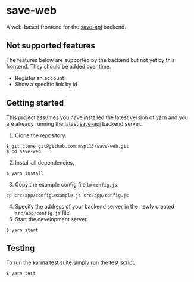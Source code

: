 # save-web
A web-based frontend for the [save-api](https://github.com/albalitz/save-api) backend.

## Not supported features
The features below are supported by the backend but not yet by this frontend. They should be added over time.

- Register an account
- Show a specific link by id

## Getting started
This project assumes you have installed the latest version of [yarn](https://yarnpkg.com/en/) and you are already running the latest [save-api](https://github.com/albalitz/save-api) backend server.

1. Clone the repository.
```shell
$ git clone git@github.com:mspl13/save-web.git
$ cd save-web
```
2. Install all dependencies.
```shell
$ yarn install
```
3. Copy the example config file to `config.js`.
```shell
cp src/app/config.example.js src/app/config.js
```
4. Specify the address of your backend server in the newly created `src/app/config.js` file.
5. Start the development server.
```shell
$ yarn start
```

## Testing
To run the [karma](https://karma-runner.github.io/1.0/index.html) test suite simply run the test script.
```shell
$ yarn test
```
